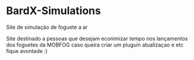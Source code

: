 # BardX-Simulations
Site de simulação de foguete a ar

 Site destinado a pessoas que desejam econimizar tempo nos lançamentos dos foguetes da MOBFOG caso queira criar um pluguin atualizaçao e etc fique avontade :)
